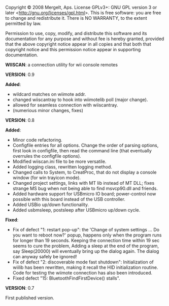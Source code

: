 Copyright © 2008 MergeIt, Aps.
License GPLv3+: GNU GPL version 3 or later <<http://gnu.org/licenses/gpl.html>>.
This is free software: you are free to change and redistribute it.
There is NO WARRANTY, to the extent permitted by law.

Permission to use, copy, modify, and distribute this software
and its documentation for any purpose and without fee is hereby granted, provided that
the above copyright notice appear in all copies and that both that copyright notice
and this permission notice appear in supporting documentation.

**WIISCAN**:
	a connection utility for wii console remotes

**VERSION**:
	0.9
	
**Added**:
	
* wildcard matches on wiimote addr.
* changed wiiscantray to hook into wiimotelib poll (major change).
* allowed for seamless connection with wiiscantray.
* (numerious minor changes, fixes)

**VERSION**:
	0.8
	
**Added**: 

* Minor code refactoring.
* Configfile entries for all options. Change the order of parsing options, first look in configfile, then read the command line (that eventually overrules the configfile options).
* Modified wiiscan.ini file to be more versatile.
* Added logging class, rewritten logging method.
* Changed calls to System, to CreatProc, that do not display a console window (for win trayicon mode).
* Changed project settings, links with MT lib instead of MT DLL; fixes strange MS bug when not being able to find msvcp90.dll and friends.
* Added hardware support for USBmicro IO board; power-control now possible with this board instead of the USB controller.
* Added USBio up/down functionality.
* Added usbmsleep, postsleep after USBmicro up/down cycle.		

**Fixed**:

* Fix of defect "1: restart pop-up":  the 'Change of system settings ... Do you want to reboot now?' popup, happens only when the program runs for longer than 19 seconds. Keeping the connection time within 19 sec seems to cure the problem, Adding a sleep at the end of the program, say Sleep(20000) will eventually bring up the dialog again. The dialog can anyway safely be ignored!
* Fix of defect "2: discoverable mode fast shutdown": Initialization of wiilib has been rewritten, making it recall the HID initialization routine. Code for testing the wiimote connection has also been introduced.
* Fixed defect "15: BluetoothFindFirstDevice() stalls".

**VERSION**:
	0.7

First published version.